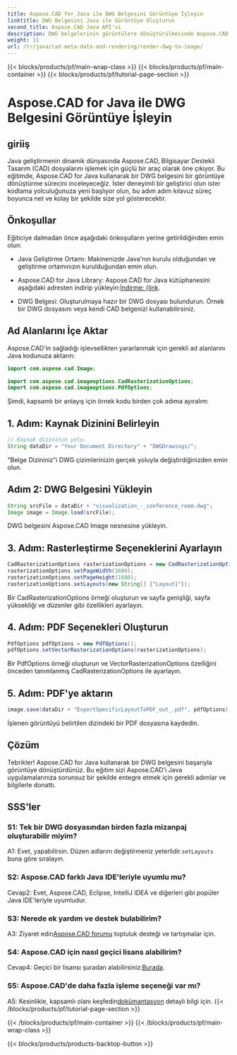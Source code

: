```yaml
---
title: Aspose.CAD for Java ile DWG Belgesini Görüntüye İşleyin
linktitle: DWG Belgesini Java ile Görüntüye Oluşturun
second_title: Aspose.CAD Java API'si
description: DWG belgelerinin görüntülere dönüştürülmesinde Aspose.CAD for Java'nın kusursuz entegrasyonunu keşfedin. Etkili sonuçlar için adım adım kılavuzumuzu izleyin.
weight: 11
url: /tr/java/cad-meta-data-and-rendering/render-dwg-to-image/
---
```


{{< blocks/products/pf/main-wrap-class >}}
{{< blocks/products/pf/main-container >}}
{{< blocks/products/pf/tutorial-page-section >}}

# Aspose.CAD for Java ile DWG Belgesini Görüntüye İşleyin

## giriiş

Java geliştirmenin dinamik dünyasında Aspose.CAD, Bilgisayar Destekli Tasarım (CAD) dosyalarını işlemek için güçlü bir araç olarak öne çıkıyor. Bu eğitimde, Aspose.CAD for Java kullanarak bir DWG belgesini bir görüntüye dönüştürme sürecini inceleyeceğiz. İster deneyimli bir geliştirici olun ister kodlama yolculuğunuza yeni başlıyor olun, bu adım adım kılavuz süreç boyunca net ve kolay bir şekilde size yol gösterecektir.

## Önkoşullar

Eğiticiye dalmadan önce aşağıdaki önkoşulların yerine getirildiğinden emin olun:

- Java Geliştirme Ortamı: Makinenizde Java'nın kurulu olduğundan ve geliştirme ortamınızın kurulduğundan emin olun.

-  Aspose.CAD for Java Library: Aspose.CAD for Java kütüphanesini aşağıdaki adresten indirip yükleyin:[İndirme: {link](https://releases.aspose.com/cad/java/).

- DWG Belgesi: Oluşturulmaya hazır bir DWG dosyası bulundurun. Örnek bir DWG dosyasını veya kendi CAD belgenizi kullanabilirsiniz.

## Ad Alanlarını İçe Aktar

Aspose.CAD'in sağladığı işlevsellikten yararlanmak için gerekli ad alanlarını Java kodunuza aktarın:

```java
import com.aspose.cad.Image;

import com.aspose.cad.imageoptions.CadRasterizationOptions;
import com.aspose.cad.imageoptions.PdfOptions;
```

Şimdi, kapsamlı bir anlayış için örnek kodu birden çok adıma ayıralım:

## 1. Adım: Kaynak Dizinini Belirleyin

```java
// Kaynak dizininin yolu.
String dataDir = "Your Document Directory" + "DWGDrawings/";
```

"Belge Dizininiz"i DWG çizimlerinizin gerçek yoluyla değiştirdiğinizden emin olun.

## Adım 2: DWG Belgesini Yükleyin

```java
String srcFile = dataDir + "visualization_-_conference_room.dwg";
Image image = Image.load(srcFile);
```

DWG belgesini Aspose.CAD Image nesnesine yükleyin.

## 3. Adım: Rasterleştirme Seçeneklerini Ayarlayın

```java
CadRasterizationOptions rasterizationOptions = new CadRasterizationOptions();
rasterizationOptions.setPageWidth(1600);
rasterizationOptions.setPageHeight(1600);
rasterizationOptions.setLayouts(new String[] {"Layout1"});
```

Bir CadRasterizationOptions örneği oluşturun ve sayfa genişliği, sayfa yüksekliği ve düzenler gibi özellikleri ayarlayın.

## 4. Adım: PDF Seçenekleri Oluşturun

```java
PdfOptions pdfOptions = new PdfOptions();
pdfOptions.setVectorRasterizationOptions(rasterizationOptions);
```

Bir PdfOptions örneği oluşturun ve VectorRasterizationOptions özelliğini önceden tanımlanmış CadRasterizationOptions ile ayarlayın.

## 5. Adım: PDF'ye aktarın

```java
image.save(dataDir + "ExportSpecificLayoutToPDF_out_.pdf", pdfOptions);
```

İşlenen görüntüyü belirtilen dizindeki bir PDF dosyasına kaydedin.

## Çözüm

Tebrikler! Aspose.CAD for Java kullanarak bir DWG belgesini başarıyla görüntüye dönüştürdünüz. Bu eğitim sizi Aspose.CAD'i Java uygulamalarınıza sorunsuz bir şekilde entegre etmek için gerekli adımlar ve bilgilerle donattı.

## SSS'ler

### S1: Tek bir DWG dosyasından birden fazla mizanpaj oluşturabilir miyim?

 A1: Evet, yapabilirsin. Düzen adlarını değiştirmeniz yeterlidir.`setLayouts` buna göre sıralayın.

### S2: Aspose.CAD farklı Java IDE'leriyle uyumlu mu?

Cevap2: Evet, Aspose.CAD, Eclipse, IntelliJ IDEA ve diğerleri gibi popüler Java IDE'leriyle uyumludur.

### S3: Nerede ek yardım ve destek bulabilirim?

 A3: Ziyaret edin[Aspose.CAD forumu](https://forum.aspose.com/c/cad/19) topluluk desteği ve tartışmalar için.

### S4: Aspose.CAD için nasıl geçici lisans alabilirim?

 Cevap4: Geçici bir lisansı şuradan alabilirsiniz:[Burada](https://purchase.aspose.com/temporary-license/).

### S5: Aspose.CAD'de daha fazla işleme seçeneği var mı?

 A5: Kesinlikle, kapsamlı olanı keşfedin[dokümantasyon](https://reference.aspose.com/cad/java/) detaylı bilgi için.
{{< /blocks/products/pf/tutorial-page-section >}}

{{< /blocks/products/pf/main-container >}}
{{< /blocks/products/pf/main-wrap-class >}}

{{< blocks/products/products-backtop-button >}}
